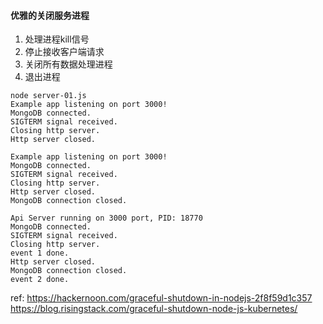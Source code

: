 #### 优雅的关闭服务进程

1. 处理进程kill信号
2. 停止接收客户端请求
3. 关闭所有数据处理进程
4. 退出进程

````
node server-01.js
Example app listening on port 3000!
MongoDB connected.
SIGTERM signal received.
Closing http server.
Http server closed.
````

````
Example app listening on port 3000!
MongoDB connected.
SIGTERM signal received.
Closing http server.
Http server closed.
MongoDB connection closed.
````

````
Api Server running on 3000 port, PID: 18770
MongoDB connected.
SIGTERM signal received.
Closing http server.
event 1 done.
Http server closed.
MongoDB connection closed.
event 2 done.
````

ref: 
https://hackernoon.com/graceful-shutdown-in-nodejs-2f8f59d1c357
https://blog.risingstack.com/graceful-shutdown-node-js-kubernetes/